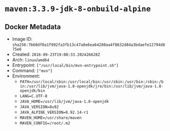 # `maven:3.3.9-jdk-8-onbuild-alpine`

## Docker Metadata

- Image ID: `sha256:7b68df0a1f992fa3fb13c47a8e6ea64280aa4f8632d84a3bdaefe12794d875e6`
- Created: `2016-09-23T19:00:33.202426628Z`
- Arch: `linux`/`amd64`
- Entrypoint: `["/usr/local/bin/mvn-entrypoint.sh"]`
- Command: `["mvn"]`
- Environment:
  - `PATH=/usr/local/sbin:/usr/local/bin:/usr/sbin:/usr/bin:/sbin:/bin:/usr/lib/jvm/java-1.8-openjdk/jre/bin:/usr/lib/jvm/java-1.8-openjdk/bin`
  - `LANG=C.UTF-8`
  - `JAVA_HOME=/usr/lib/jvm/java-1.8-openjdk`
  - `JAVA_VERSION=8u92`
  - `JAVA_ALPINE_VERSION=8.92.14-r1`
  - `MAVEN_HOME=/usr/share/maven`
  - `MAVEN_CONFIG=/root/.m2`

